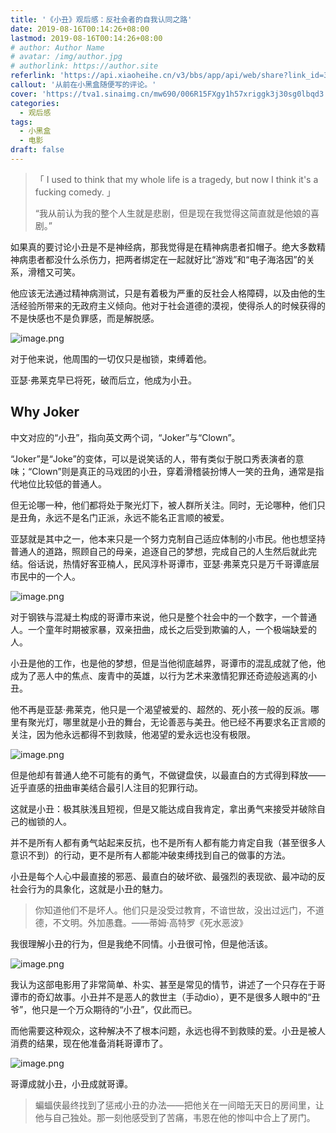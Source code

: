 ```yaml
---
title: '《小丑》观后感：反社会者的自我认同之路'
date: 2019-08-16T00:14:26+08:00
lastmod: 2019-08-16T00:14:26+08:00
# author: Author Name
# avatar: /img/author.jpg
# authorlink: https://author.site
referlink: 'https://api.xiaoheihe.cn/v3/bbs/app/api/web/share?link_id=35018201'
callout: '从前在小黑盒随便写的评论。'
cover: 'https://tva1.sinaimg.cn/mw690/006R15FXgy1h57xriggk3j30sg0lbqd3.jpg'
categories:
  - 观后感
tags:
  - 小黑盒
  - 电影
draft: false
---
```

> 「 I used to think that my whole life is a tragedy, but now I think it's a fucking comedy. 」
> 
> “我从前认为我的整个人生就是悲剧，但是现在我觉得这简直就是他娘的喜剧。”

<!--more-->

如果真的要讨论小丑是不是神经病，那我觉得是在精神病患者扣帽子。绝大多数精神病患者都没什么杀伤力，把两者绑定在一起就好比“游戏”和“电子海洛因”的关系，滑稽又可笑。

他应该无法通过精神病测试，只是有着极为严重的反社会人格障碍，以及由他的生活经验所带来的无政府主义倾向。他对于社会道德的漠视，使得杀人的时候获得的不是快感也不是负罪感，而是解脱感。

![image.png](https://tva1.sinaimg.cn/mw690/006R15FXgy1h57wnvepgnj31hc0ss7j4.jpg)

对于他来说，他周围的一切仅只是枷锁，束缚着他。

亚瑟·弗莱克早已将死，破而后立，他成为小丑。

## Why Joker

中文对应的“小丑”，指向英文两个词，“Joker”与“Clown”。

“Joker”是“Joke”的变体，可以是说笑话的人，带有类似于脱口秀表演者的意味；“Clown”则是真正的马戏团的小丑，穿着滑稽装扮博人一笑的丑角，通常是指代地位比较低的普通人。

但无论哪一种，他们都将处于聚光灯下，被人群所关注。同时，无论哪种，他们只是丑角，永远不是名门正派，永远不能名正言顺的被爱。

亚瑟就是其中之一，他本来只是一个努力克制自己适应体制的小市民。他也想坚持普通人的道路，照顾自己的母亲，追逐自己的梦想，完成自己的人生然后就此完结。俗话说，热情好客亚楠人，民风淳朴哥谭市，亚瑟·弗莱克只是万千哥谭底层市民中的一个人。

![image.png](https://tva1.sinaimg.cn/mw690/006R15FXgy1h57wpdtvsxj31hc0ss492.jpg)

对于钢铁与混凝土构成的哥谭市来说，他只是整个社会中的一个数字，一个普通人。一个童年时期被家暴，双亲扭曲，成长之后受到欺骗的人，一个极端缺爱的人。

小丑是他的工作，也是他的梦想，但是当他彻底越界，哥谭市的混乱成就了他，他成为了恶人中的焦点、废青中的英雄，以行为艺术来激情犯罪还奇迹般逃离的小丑。

他不再是亚瑟·弗莱克，他只是一个渴望被爱的、超然的、死小孩一般的反派。哪里有聚光灯，哪里就是小丑的舞台，无论善恶与美丑。他已经不再要求名正言顺的关注，因为他永远都得不到救赎，他渴望的爱永远也没有极限。

![image.png](https://tva1.sinaimg.cn/mw690/006R15FXgy1h57wpmn8qij31hc0ss4g7.jpg)

但是他却有普通人绝不可能有的勇气，不做键盘侠，以最直白的方式得到释放——近乎直感的扭曲审美结合最引人注目的犯罪行动。

这就是小丑：极其肤浅且短视，但是又能达成自我肯定，拿出勇气来接受并破除自己的枷锁的人。

并不是所有人都有勇气站起来反抗，也不是所有人都有能力肯定自我（甚至很多人意识不到）的行动，更不是所有人都能冲破束缚找到自己的做事的方法。

小丑是每个人心中最直接的邪恶、最直白的破坏欲、最强烈的表现欲、最冲动的反社会行为的具象化，这就是小丑的魅力。

> 你知道他们不是坏人。他们只是没受过教育，不谙世故，没出过远门，不道德，不文明。外加愚蠢。——蒂姆·高特罗《死水恶波》

我很理解小丑的行为，但是我绝不同情。小丑很可怜，但是他活该。

![image.png](https://tva1.sinaimg.cn/mw690/006R15FXgy1h57wq0hqbkj31hc0ssk26.jpg)

我认为这部电影用了非常简单、朴实、甚至是常见的情节，讲述了一个只存在于哥谭市的奇幻故事。小丑并不是恶人的救世主（手动dio），更不是很多人眼中的“丑爷”，他只是一个万众期待的“小丑”，仅此而已。

而他需要这种观众，这种解决不了根本问题，永远也得不到救赎的爱。小丑是被人消费的结果，现在他准备消耗哥谭市了。

![image.png](https://tva1.sinaimg.cn/mw690/006R15FXgy1h57wq5627uj31hc0ssqf5.jpg)

哥谭成就小丑，小丑成就哥谭。

> 蝙蝠侠最终找到了惩戒小丑的办法——把他关在一间暗无天日的房间里，让他与自己独处。那一刻他感受到了苦痛，韦恩在他的惨叫中合上了房门。